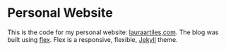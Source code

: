 Personal Website
====
This is the code for my personal website: [lauraartiles,com](lauraartiles.com). The blog was built using [flex](https://github.com/the-development/flex). Flex is a responsive, flexible, [Jekyll](http://jekyllrb.com) theme.


